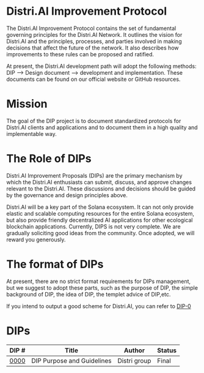 # Distri.AI Improvement Protocol
The Distri.AI Improvement Protocol contains the set of fundamental governing principles for the Distri.AI Network. It outlines the vision for Distri.AI and the principles, processes, and parties involved in making decisions that affect the future of the network. It also describes how improvements to these rules can be proposed and ratified.

At present, the Distri.AI development path will adopt the following methods: DIP --> Design document --> development and implementation. These documents can be found on our official website or GitHub resources.

# Mission
The goal of the DIP project is to document standardized protocols for Distri.AI clients and applications and to document them in a high quality and implementable way.



# The  Role of DIPs
Distri.AI Improvement Proposals (DIPs) are the primary mechanism by which the Distri.AI enthusiasts can submit, discuss, and approve changes relevant to the Distri.AI. These discussions and decisions should be guided by the governance and design principles above.

Distri.AI will be a key part of the Solana ecosystem. It can not only provide elastic and scalable computing resources for the entire Solana ecosystem, but also provide friendly decentralized AI applications for other ecological blockchain applications. Currently, DIPS is not very complete. We are gradually soliciting good ideas from the community. Once adopted, we will reward you generously.

# The format of DIPs 
At present, there are no strict format requirements for DIPs management, but we suggest to adopt these parts, such as the purpose of DIP, the simple background of DIP, the idea of DIP, the templet advice of DIP,etc. 

If you intend to output a good scheme for Distri.AI, you can refer to [DIP-0](DIP-0.md)

# DIPs

|DIP #   | Title  | Author  | Status  |
|---|---|---|---|
|[0000](DIP-0.md)   | DIP Purpose and Guidelines  | Distri group  | Final  |
